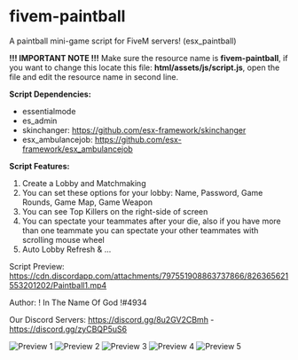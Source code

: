 # fivem-paintball
A paintball mini-game script for FiveM servers! (esx_paintball)

**!!! IMPORTANT NOTE !!!**
Make sure the resource name is **fivem-paintball**, if you want to change this locate this file: **html/assets/js/script.js**, open the file and edit the resource name in second line.

**Script Dependencies:**

* essentialmode
* es_admin
* skinchanger: https://github.com/esx-framework/skinchanger
* esx_ambulancejob: https://github.com/esx-framework/esx_ambulancejob

**Script Features:**

1. Create a Lobby and Matchmaking
2. You can set these options for your lobby: Name, Password, Game Rounds, Game Map, Game Weapon
3. You can see Top Killers on the right-side of screen
4. You can spectate your teammates after your die, also if you have more than one teammate you can spectate your other teammates with scrolling mouse wheel
5. Auto Lobby Refresh
& ...

Script Preview: https://cdn.discordapp.com/attachments/797551908863737866/826365621553201202/Paintball1.mp4

Author: ! In The Name Of God !#4934

Our Discord Servers: https://discord.gg/8u2GV2CBmh - https://discord.gg/zyCBQP5uS6

![Preview 1](https://cdn.discordapp.com/attachments/758947068466954280/854765093006475304/1.png)
![Preview 2](https://cdn.discordapp.com/attachments/758947068466954280/854766324337344512/2.png)
![Preview 3](https://cdn.discordapp.com/attachments/758947068466954280/854766840274616340/3.png)
![Preview 4](https://cdn.discordapp.com/attachments/758947068466954280/854766409648701460/4.png)
![Preview 5](https://cdn.discordapp.com/attachments/758947068466954280/854766186394681374/5.png)
